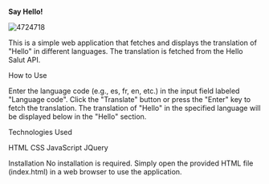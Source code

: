 **Say Hello!**

![4724718](https://github.com/Baajike/alx-higher_level_programming/assets/115042371/cc242855-7bcb-419d-ad6d-72703b73f40b)


This is a simple web application that fetches and displays the translation of "Hello" in different languages. The translation is fetched from the Hello Salut API.

How to Use

Enter the language code (e.g., es, fr, en, etc.) in the input field labeled "Language code".
Click the "Translate" button or press the "Enter" key to fetch the translation.
The translation of "Hello" in the specified language will be displayed below in the "Hello" section.

Technologies Used

HTML
CSS
JavaScript
JQuery

Installation
No installation is required. Simply open the provided HTML file (index.html) in a web browser to use the application.
